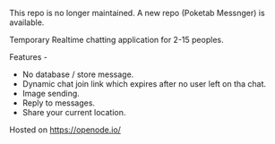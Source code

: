This repo is no longer maintained. A new repo (Poketab Messnger) is available.

Temporary Realtime chatting application for 2-15 peoples. 

Features -
* No database / store message.
* Dynamic chat join link which expires after no user left on tha chat. 
* Image sending.
* Reply to messages.
* Share your current location.

Hosted on https://openode.io/
